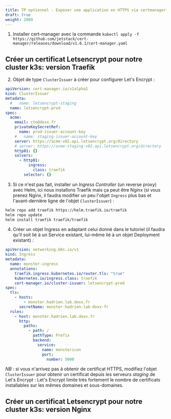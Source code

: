 ```yaml
---
title: TP optionnel - Exposer une application en HTTPS via certmanager et un ingress nginx
draft: true
weight: 2089
---
```


<!-- Suivre ce tutorial officiel: https://cert-manager.io/docs/tutorials/acme/ingress/#step-2-deploy-the-nginx-ingress-controller -->

<!-- Suivre ce tutorial : https://sysadmins.co.za/https-using-letsencrypt-and-traefik-with-k3s/ -->

1. Installer cert-manager avec la commande `kubectl apply -f https://github.com/jetstack/cert-manager/releases/download/v1.6.1/cert-manager.yaml`

## Créer un certificat Letsencrypt pour notre cluster k3s: version Traefik

2. Objet de type `ClusterIssuer` à créer pour configurer Let's Encrypt :

```yaml
apiVersion: cert-manager.io/v1alpha2
kind: ClusterIssuer
metadata:
  #   name: letsencrypt-staging
  name: letsencrypt-prod
spec:
  acme:
    email: cto@doxx.fr
    privateKeySecretRef:
      name: prod-issuer-account-key
    #   name: staging-issuer-account-key
    server: https://acme-v02.api.letsencrypt.org/directory
    # server: https://acme-staging-v02.api.letsencrypt.org/directory
    http01: {}
    solvers:
      - http01:
          ingress:
            class: traefik
        selector: {}
```

3. Si ce n'est pas fait, installer un _Ingress Controller_ (un reverse proxy) avec Helm, ici nous installons Traefik mais ça peut être Nginx (si vous prenez Nginx, il faudra modifier un peu l'objet `Ingress` plus bas et l'avant-dernière ligne de l'objet `ClusterIssuer`) :

```bash
helm repo add traefik https://helm.traefik.io/traefik
helm repo update
helm install traefik traefik/traefik
```

4. Créer un objet Ingress en adaptant celui donné dans le tutoriel (il faudra qu'il soit lié à un Service existant, lui-même lié à un objet Deployment existant) :

```yaml
apiVersion: networking.k8s.io/v1
kind: Ingress
metadata:
  name: monster-ingress
  annotations:
    traefik.ingress.kubernetes.io/router.tls: "true"
    kubernetes.io/ingress.class: traefik
    cert-manager.io/cluster-issuer: letsencrypt-prod
spec:
  tls:
    - hosts:
        - monster.hadrien.lab.doxx.fr
      secretName: monster-hadrien-lab-doxx-fr
  rules:
    - host: monster.hadrien.lab.doxx.fr
      http:
        paths:
          - path: /
            pathType: Prefix
            backend:
              service:
                name: monstericon
                port:
                  number: 5000
```

_NB :_ si vous n'arrivez pas à obtenir de certificat HTTPS, modifiez l'objet `ClusterIssuer` pour obtenir un certificat depuis les serveurs _staging_ de Let's Encrypt : Let's Encrypt limite très fortement le nombre de certificats installables sur les mêmes domaines et sous-domaines.

## Créer un certificat Letsencrypt pour notre cluster k3s: version Nginx
